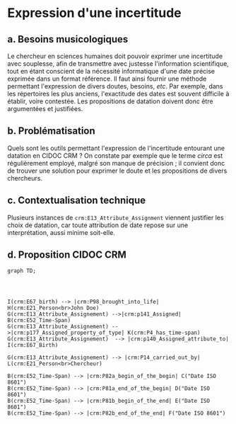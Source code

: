 # Expression d'une incertitude

## a. Besoins musicologiques

Le chercheur en sciences humaines doit pouvoir exprimer une incertitude avec souplesse, afin de transmettre avec justesse l'information scientifique, tout en étant conscient de la nécessité informatique d'une date précise exprimée dans un format référence. Il faut ainsi fournir une méthode permettant l'expression de divers doutes, besoins, _etc_. Par exemple, dans les répertoires les plus anciens, l'exactitude des dates est souvent difficile à établir, voire contestée. Les propositions de datation doivent donc être argumentées et justifiées.

## b. Problématisation

Quels sont les outils permettant l'expression de l'incertitude entourant une datation en CIDOC CRM ? On constate par exemple que le terme _circa_ est régulièrement employé, malgré son manque de précision ; il convient donc de trouver une solution pour exprimer le doute et les propositions de divers chercheurs. 

## c. Contextualisation technique

Plusieurs instances de `crm:E13_Attribute_Assignment` viennent justifier les choix de datation, car toute attribution de date repose sur une interprétation, aussi minime soit-elle. 

## d. Proposition CIDOC CRM


```mermaid
graph TD;




I(crm:E67_birth) --> |crm:P98_brought_into_life| H(crm:E21_Person<br>John Doe)
G(crm:E13_Attribute_Assignement) -->|crm:p141_Assigned| B(crm:E52_Time-Span)
G(crm:E13_Attribute_Assignement) -->|crm:p177_Assigned_property_of_type| K(crm:P4_has_time-span)
G(crm:E13_Attribute_Assignement)  --> |crm:p140_Assigned_attribute_to| I(crm:E67_Birth)

G(crm:E13_Attribute_Assignement) --> |crm:P14_carried_out_by| L(crm:E21_Person<br>Chercheur)

B(crm:E52_Time-Span) --> |crm:P82a_begin_of_the_begin| C("Date ISO 8601")
B(crm:E52_Time-Span) --> |crm:P81a_end_of_the_begin| D("Date ISO 8601")
B(crm:E52_Time-Span) --> |crm:P81b_begin_of_the_end| E("Date ISO 8601")
B(crm:E52_Time-Span) --> |crm:P82b_end_of_the_end| F("Date ISO 8601")

```
